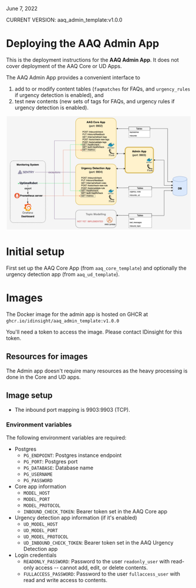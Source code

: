 June 7, 2022

CURRENT VERSION: aaq_admin_template:v1.0.0
# Deploying the AAQ Admin App

This is the deployment instructions for the **AAQ Admin App**. It does not cover deployment of the AAQ Core or UD Apps.

The AAQ Admin App provides a convenient interface to 
1. add to or modify content tables (`faqmatches` for FAQs, and `urgency_rules` if urgency detection is enabled), and
2. test new contents (new sets of tags for FAQs, and urgency rules if urgency detection is enabled).

![image](images/app_template-Architecture_admin.png)

# Initial setup

First set up the AAQ Core App (from `aaq_core_template`) and optionally the urgency detection app (from `aaq_ud_template`).

# Images

The Docker image for the admin app is hosted on GHCR at
`ghcr.io/idinsight/aaq_admin_template:v1.0.0`

You'll need a token to access the image. Please contact IDinsight for this token.

## Resources for images

The Admin app doesn't require many resources as the heavy processing is done in the Core and UD apps.

## Image setup

* The inbound port mapping is 9903:9903 (TCP).

### Environment variables
The following environment variables are required:
- Postgres
  - `PG_ENDPOINT`: Postgres instance endpoint
  - `PG_PORT`: Postgres port
  - `PG_DATABASE`: Database name
  - `PG_USERNAME`
  - `PG_PASSWORD`
- Core app information
  - `MODEL_HOST`
  - `MODEL_PORT`
  - `MODEL_PROTOCOL`
  - `INBOUND_CHECK_TOKEN`: Bearer token set in the AAQ Core app
- Urgency detection app information (if it's enabled)
  - `UD_MODEL_HOST`
  - `UD_MODEL_PORT`
  - `UD_MODEL_PROTOCOL`
  - `UD_INBOUND_CHECK_TOKEN`: Bearer token set in the AAQ Urgency Detection app
- Login credentials
  - `READONLY_PASSWORD`: Password to the user `readonly_user` with read-only access -- cannot add, edit, or delete contents.
  - `FULLACCESS_PASSWORD`: Password to the user `fullaccess_user` with read and write access to contents.

